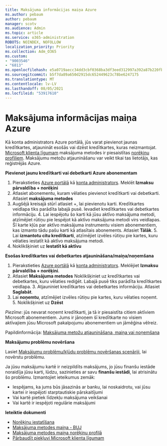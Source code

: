 ```yaml
---
title: Maksājuma informācijas maiņa Azure
ms.author: pebaum
author: pebaum
manager: scotv
ms.audience: Admin
ms.topic: article
ms.service: o365-administration
ROBOTS: NOINDEX, NOFOLLOW
localization_priority: Priority
ms.collection: Adm_O365
ms.custom:
- "9003546"
- "6813"
ms.openlocfilehash: e5a0719aecc34dd3cbf0368ba3df3eed312997a392a87b220fbafc8b21b19aa6
ms.sourcegitcommit: b5f7da89a650d2915dc652449623c78be6247175
ms.translationtype: MT
ms.contentlocale: lv-LV
ms.lasthandoff: 08/05/2021
ms.locfileid: "53917610"
---
```

# <a name="change-payment-information-in-azure"></a>Maksājuma informācijas maiņa Azure

Kā konta administrators Azure portālā, jūs varat pievienot jaunas kredītkartes, atjaunināt esošās vai dzēst kredītkartes, kuras neizmantojat. [Microsoft klienta līgumam](https://docs.microsoft.com/azure/billing/billing-how-to-change-credit-card?WT.mc_id=Portal-Microsoft_Azure_Support#check-access-to-a-microsoft-customer-agreement) maksājuma metodes ir piesaistītas [norēķinu profiliem](https://docs.microsoft.com/azure/billing/billing-how-to-change-credit-card?WT.mc_id=Portal-Microsoft_Azure_Support#change-payment-method-for-a-billing-profile). Maksājumu metožu atjaunināšanu var veikt tikai tas lietotājs, kas reģistrējās Azure.

**Pievienot jaunu kredītkarti vai debetkarti Azure abonementam**

1. Pierakstieties [Azure portālā](https://portal.azure.com/) kā [konta administrators](https://docs.microsoft.com/azure/billing/billing-subscription-transfer?WT.mc_id=Portal-Microsoft_Azure_Support#whoisaa). Meklēt **Izmaksu pārvaldība + norēķini**
2. Atlasiet abonementu, kuram vēlaties pievienot kredītkarti vai debetkarti. Atlasiet **maksājuma metodes**
3. Augšējā kreisajā stūrī atlasiet +, lai pievienotu karti. Kredītkartes veidlapa tiks parādīta labajā pusē. Ievadiet kredītkartes vai debetkartes informāciju. 4. Lai iespējotu šo karti kā jūsu aktīvo maksājuma metodi, atzīmējiet rūtiņu pie Iespējot kā aktīvo maksājuma metodi virs veidlapas. Šī karte kļūs par aktīvo maksājuma instrumentu visiem abonementiem, kas izmanto tādu pašu karti kā atlasītais abonements. Atlasiet **Tālāk**. 5. Lai **izmantotu citu kredītkarti**, atzīmējiet izvēles rūtiņu pie kartes, kuru vēlaties iestatīt kā aktīvo maksājuma metodi.
6. Noklikšķiniet uz **Iestatīt kā aktīvu**

**Esošas kredītkartes vai debetkartes atjaunināšana/maiņa/noņemšana**

1. Pierakstieties [Azure portālā](https://portal.azure.com/) kā [konta administrators](https://docs.microsoft.com/azure/billing/billing-subscription-transfer?WT.mc_id=Portal-Microsoft_Azure_Support#whoisaa). Meklējiet **Izmaksu pārvaldība + norēķini**.
2. Atlasiet **Maksājuma metodes** Noklikšķiniet uz kredītkartes vai debetkartes, kuru vēlaties rediģēt. Labajā pusē tiks parādīta kredītkartes veidlapa. 3. Atjauniniet kredītkartes vai debetkartes informāciju. Atlasiet **Saglabāt**.
4. Lai **noņemtu**, atzīmējiet izvēles rūtiņu pie kartes, kuru vēlaties noņemt. 5. Noklikšķiniet uz **Dzēst**

_Piezīme_: jūs nevarat noņemt kredītkarti, ja tā ir piesaistīta citiem aktīviem Microsoft abonementiem. Jums ir jānoņem šī kredītkarte no visiem aktīvajiem jūsu Microsoft pakalpojumu abonementiem un jāmēģina vēlreiz.

Papildinformācija: [Maksājuma metožu atjaunināšana, maiņa vai noņemšana](https://docs.microsoft.com/azure/billing/billing-how-to-change-credit-card?WT.mc_id=Portal-Microsoft_Azure_Support)

**Maksājumu problēmu novēršana**

Lasiet [Maksājumu problēmu/kļūdu problēmu novēršanas scenāriji](https://support.microsoft.com/help/4505172/troubleshooting-payment-issues), lai novērstu problēmu.

Ja jūsu maksājumu kartē ir neizpildīts maksājums, jo jūsu finanšu iestāde noraidīja jūsu karti, lūdzu, sazinieties ar savu **finanšu iestādi**, lai atrisinātu šo problēmu. Izmantojiet ieteikumus zemāk:

- Iespējams, ka jums būs jāsazinās ar banku, lai noskaidrotu, vai jūsu kartei ir iespējoti starptautiskie pārskaitījumi
- Vai kartē pietiek līdzekļu maksājuma veikšanai
- Vai kartē ir iespējoti regulārie maksājumi

**Ieteiktie dokumenti**

- [Norēķinu iestatīšana](https://azure.microsoft.com/pricing/invoicing/)
- [Maksājuma metodes maiņa - BUJ](https://docs.microsoft.com/azure/billing/billing-how-to-change-credit-card?WT.mc_id=Portal-Microsoft_Azure_Support#frequently-asked-questions)
- [Maksājuma metodes maiņa norēķinu profilā](https://docs.microsoft.com/azure/billing/billing-how-to-change-credit-card?WT.mc_id=Portal-Microsoft_Azure_Support#change-payment-method-for-a-billing-profile)
- [Pārbaudīt piekļuvi Microsoft klienta līgumam](https://docs.microsoft.com/azure/billing/billing-how-to-change-credit-card?WT.mc_id=Portal-Microsoft_Azure_Support#check-access-to-a-microsoft-customer-agreement)